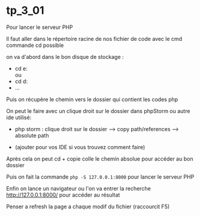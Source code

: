 # tp_3_01
Pour lancer le serveur PHP

Il faut aller dans le répertoire racine de nos fichier de code avec le cmd\
commande cd possible 

on va d'abord dans le bon disque de stockage :
- cd e:\
ou
- cd d:
- ...

Puis on récupère le chemin vers le dossier qui contient les codes php

On peut le faire avec un clique droit sur le dossier dans phpStorm ou autre ide utilisé: 
- php storm : clique droit sur le dossier --> copy path/references --> absolute path


- (ajouter pour vos IDE si vous trouvez comment faire)

Après cela on peut cd + copie colle le chemin absolue pour accéder au bon dossier 

Puis on fait la commande 
`php -S 127.0.0.1:8000` pour lancer le serveur PHP

Enfin on lance un navigateur ou l'on va entrer la recherche http://127.0.0.1:8000/ pour accéder au résultat 

Penser a refresh la page a chaque modif du fichier (raccourcit F5) 
